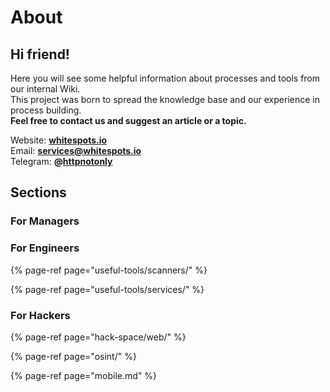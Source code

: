 # About

## Hi friend!

Here you will see some helpful information about processes and tools from our internal Wiki.  
This project was born to spread the knowledge base and our experience in process building.   
**Feel free to contact us and suggest an article or a topic.**

Website: [**whitespots.io**](https://whitespots.io/?utm=appsecwiki)   
Email: [**services@whitespots.io**](mailto:services@whitespots.io)   
Telegram: **@**[**httpnotonly**](https://t.me/httpnotonly)

## Sections

### For Managers

### For Engineers

{% page-ref page="useful-tools/scanners/" %}

{% page-ref page="useful-tools/services/" %}

### For Hackers

{% page-ref page="hack-space/web/" %}

{% page-ref page="osint/" %}

{% page-ref page="mobile.md" %}



